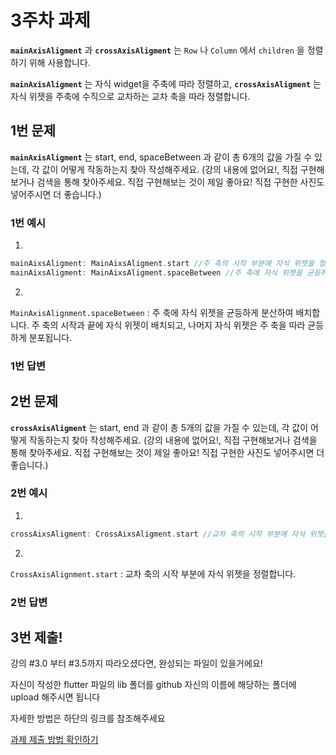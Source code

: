 # 3주차 과제

**`mainAxisAligment`** 과 **`crossAxisAligment`** 는 `Row` 나 `Column` 에서 `children` 을 정렬하기 위해 사용합니다.

**`mainAxisAligment`** 는 자식 widget을 주축에 따라 정렬하고, **`crossAxisAligment`** 는 자식 위젯을 주축에 수직으로 교차하는 교차 축을 따라 정렬합니다.


## 1번 문제

**`mainAxisAligment`** 는 start, end, spaceBetween 과 같이 총 6개의 값을 가질 수 있는데, 각 값이 어떻게 작동하는지 찾아 작성해주세요.
(강의 내용에 없어요!, 직접 구현해보거나 검색을 통해 찾아주세요. 직접 구현해보는 것이 제일 좋아요! 직접 구현한 사진도 넣어주시면 더 좋습니다.)

### 1번 예시
1. 

```dart
mainAixsAligment: MainAixsAligment.start //주 축의 시작 부분에 자식 위젯을 정렬합니다.
mainAixsAligment: MainAixsAligment.spaceBetween //주 축에 자식 위젯을 균등하게 분산하여 배치합니다. 주 축의 시작과 끝에 자식 위젯이 배치되고, 나머지 자식 위젯은 주 축을 따라 균등하게 분포됩니다.
```
2. 

`MainAxisAlignment.spaceBetween` : 주 축에 자식 위젯을 균등하게 분산하여 배치합니다. 주 축의 시작과 끝에 자식 위젯이 배치되고, 나머지 자식 위젯은 주 축을 따라 균등하게 분포됩니다.

### 1번 답변



## 2번 문제

**`crossAxisAligment`** 는 start, end 과 같이 총 5개의 값을 가질 수 있는데, 각 값이 어떻게 작동하는지 찾아 작성해주세요.
(강의 내용에 없어요!, 직접 구현해보거나 검색을 통해 찾아주세요. 직접 구현해보는 것이 제일 좋아요! 직접 구현한 사진도 넣어주시면 더 좋습니다.)

### 2번 예시
1. 
```dart
crossAixsAligment: CrossAixsAligment.start //교차 축의 시작 부분에 자식 위젯을 정렬합니다.
```
2. 
`CrossAxisAlignment.start` : 교차 축의 시작 부분에 자식 위젯을 정렬합니다. 

### 2번 답변




## 3번 제출!

강의 #3.0 부터 #3.5까지 따라오셨다면, 완성되는 파일이 있을거에요!

자신이 작성한 flutter 파일의 lib 폴더를 github 자신의 이름에 해당하는 폴더에 upload 해주시면 됩니다

자세한 방법은 하단의 링크를 참조해주세요

[과제 제출 방법 확인하기](https://github.com/GDSC-Hanyang/2023-App-Study/issues/4)

